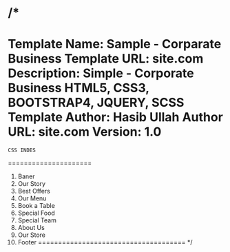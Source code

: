 /*
====================================
Template Name: Sample - Corparate Business
Template URL: site.com
Description: Simple - Corporate Business HTML5, CSS3, BOOTSTRAP4, JQUERY, SCSS Template
Author: Hasib Ullah
Author URL: site.com
Version: 1.0
====================================

	CSS INDES
=====================

01. Baner
02. Our Story
03. Best Offers
04. Our Menu
05. Book a Table
06. Special Food
07. Special Team
08. About Us
09. Our Store
10. Footer
=====================================
*/